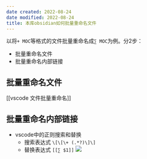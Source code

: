 ```yaml
---
date created: 2022-08-24
date modified: 2022-08-24
title: 本库obsidian如何批量重命名文件
---
```


以将`+ MOC`等格式的文件批量重命名成`∑ MOC`为例。分2步：
- 批量重命名文件
- 批量重命名内部链接

## 批量重命名文件
[[vscode 文件批量重命名]]

## 批量重命名内部链接
- vscode中的正则搜索和替换
	- 搜索表达式 `\[\[\+ (.*?)\]\]`
	- 替换表达式 `[[∑ $1]]`
![](https://img2.oldwinter.top/202208241649678.png)
